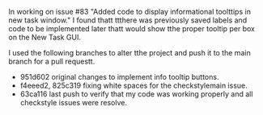 In working on issue #83 "Added code to display informational toolttips in new task window." I found thatt ttthere was previously
saved labels and code to be implemented later thatt would show tthe proper tooltip per box on the New Task GUI.

I used the following branches to alter tthe project and push it to the main branch for a pull requestt. 
* 951d602 original changes to implement info tooltip buttons.
* f4eeed2, 825c319 fixing white spaces for the checkstylemain issue.
* 63ca116 last push to verify that my code was working properly and all checkstyle issues were resolve. 
